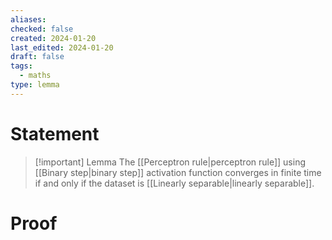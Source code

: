 ```yaml
---
aliases: 
checked: false
created: 2024-01-20
last_edited: 2024-01-20
draft: false
tags:
  - maths
type: lemma
---
```

# Statement

> [!important] Lemma
> The [[Perceptron rule|perceptron rule]] using [[Binary step|binary step]] activation function converges in finite time if and only if the dataset is [[Linearly separable|linearly separable]].

# Proof
